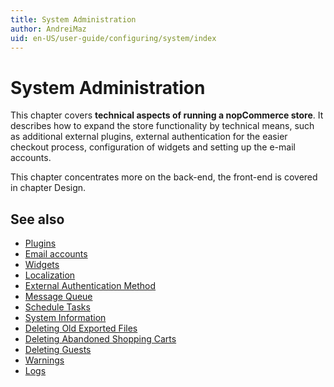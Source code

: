 ```yaml
---
title: System Administration
author: AndreiMaz
uid: en-US/user-guide/configuring/system/index
---
```


# System Administration

This chapter covers **technical aspects of running a nopCommerce store**. It describes how to expand the store functionality by technical means, such as additional external plugins, external authentication for the easier checkout process, configuration of widgets and setting up the e-mail accounts.

This chapter concentrates more on the back-end, the front-end is covered in chapter Design.

## See also

* [Plugins](xref:en-US/user-guide/configuring/system/plugins)
* [Email accounts](xref:en-US/user-guide/configuring/system/email-accounts)
* [Widgets](xref:en-US/user-guide/configuring/system/widgets/index)
* [Localization](xref:en-US/user-guide/configuring/system/localization)
* [External Authentication Method](xref:en-US/user-guide/configuring/system/external-authentication-method/index)
* [Message Queue](xref:en-US/user-guide/configuring/system/message-queue)
* [Schedule Tasks](xref:en-US/user-guide/configuring/system/schedule-tasks)
* [System Information](xref:en-US/user-guide/configuring/system/system-information)
* [Deleting Old Exported Files](xref:en-US/user-guide/configuring/system/deleting-old-exported-files)
* [Deleting Abandoned Shopping Carts](xref:en-US/user-guide/configuring/system/deleting-abandoned-shopping-carts)
* [Deleting Guests](xref:en-US/user-guide/configuring/system/deleting-guests)
* [Warnings](xref:en-US/user-guide/configuring/system/warnings)
* [Logs](xref:en-US/user-guide/configuring/system/log)